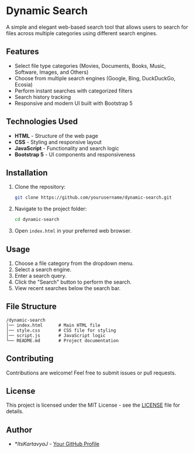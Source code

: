 # Dynamic Search

A simple and elegant web-based search tool that allows users to search for files across multiple categories using different search engines.

## Features
- Select file type categories (Movies, Documents, Books, Music, Software, Images, and Others)
- Choose from multiple search engines (Google, Bing, DuckDuckGo, Ecosia)
- Perform instant searches with categorized filters
- Search history tracking
- Responsive and modern UI built with Bootstrap 5

## Technologies Used
- **HTML** - Structure of the web page
- **CSS** - Styling and responsive layout
- **JavaScript** - Functionality and search logic
- **Bootstrap 5** - UI components and responsiveness

## Installation
1. Clone the repository:
   ```sh
   git clone https://github.com/yourusername/dynamic-search.git
   ```
2. Navigate to the project folder:
   ```sh
   cd dynamic-search
   ```
3. Open `index.html` in your preferred web browser.

## Usage
1. Choose a file category from the dropdown menu.
2. Select a search engine.
3. Enter a search query.
4. Click the "Search" button to perform the search.
5. View recent searches below the search bar.

## File Structure
```
/dynamic-search
│── index.html      # Main HTML file
│── style.css       # CSS file for styling
│── script.js       # JavaScript logic
└── README.md       # Project documentation
```

## Contributing
Contributions are welcome! Feel free to submit issues or pull requests.

## License
This project is licensed under the MIT License - see the [LICENSE](LICENSE) file for details.


## Author
- **ItsKartavyaJ* - [Your GitHub Profile](https://github.com/ItsKartavyaJ)

